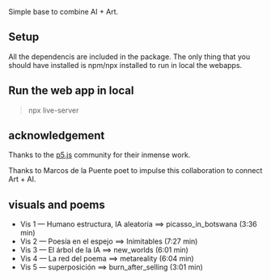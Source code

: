 
Simple base to combine AI + Art.

## Setup

All the dependencis are included in the package. The only thing that you should have installed is npm/npx installed to run in local the webapps.

## Run the web app in local

> npx live-server

## acknowledgement

Thanks to the [p5.js](https://p5js.org) community for their inmense work.

Thanks to Marcos de la Puente poet to impulse this collaboration to connect Art + AI.

## visuals and poems

- Vis 1  — Humano estructura, IA aleatoria	==>  picasso_in_botswana    (3:36 min)
- Vis 2  — 	Poesía en el espejo		        ==>  Inimitables            (7:27 min)
- Vis 3  —	El árbol de la IA		        ==> new_worlds              (6:01 min)
- Vis 4  —	La red del poema		        ==> metareality             (6:04 min)
- Vis 5  —	superposición			        ==> burn_after_selling      (3:01 min)